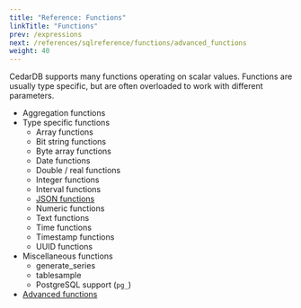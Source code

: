 ```yaml
---
title: "Reference: Functions"
linkTitle: "Functions"
prev: /expressions
next: /references/sqlreference/functions/advanced_functions
weight: 40
---
```


CedarDB supports many functions operating on scalar values.
Functions are usually type specific, but are often overloaded to work with different parameters.

* Aggregation functions
* Type specific functions
  * Array functions
  * Bit string functions
  * Byte array functions
  * Date functions
  * Double / real functions
  * Integer functions
  * Interval functions
  * [JSON functions](json)
  * Numeric functions
  * Text functions
  * Time functions
  * Timestamp functions
  * UUID functions
* Miscellaneous functions
  * generate_series
  * tablesample
  * PostgreSQL support (`pg_`)
* [Advanced functions](./advanced_functions)